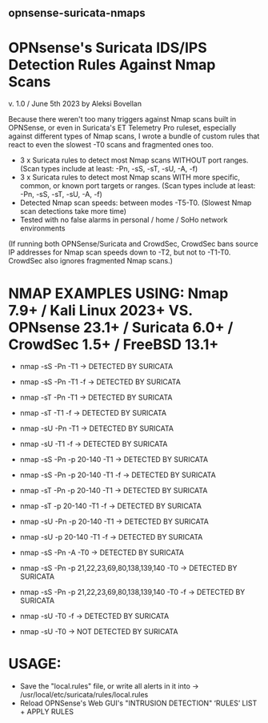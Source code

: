 ## opnsense-suricata-nmaps
# OPNsense's Suricata IDS/IPS Detection Rules Against Nmap Scans
v. 1.0 / June 5th 2023 by Aleksi Bovellan

Because there weren't too many triggers against Nmap scans built in OPNSense, or even in Suricata's ET Telemetry Pro ruleset, especially against different types of Nmap scans, I wrote a bundle of custom rules that react to even the slowest -T0 scans and fragmented ones too.

- 3 x Suricata rules to detect most Nmap scans WITHOUT port ranges. (Scan types include at least: -Pn, -sS, -sT, -sU, -A, -f)
- 3 x Suricata rules to detect most Nmap scans WITH more specific, common, or known port targets or ranges. (Scan types include at least: -Pn, -sS, -sT, -sU, -A, -f)
- Detected Nmap scan speeds: between modes -T5-T0. (Slowest Nmap scan detections take more time)
- Tested with no false alarms in personal / home / SoHo network environments


(If running both OPNSense/Suricata and CrowdSec, CrowdSec bans source IP addresses for Nmap scan speeds down to -T2, but not to -T1-T0. CrowdSec also ignores fragmented Nmap scans.)


# NMAP EXAMPLES USING:   Nmap 7.9+ / Kali Linux 2023+	  VS.   OPNsense 23.1+  /  Suricata 6.0+  /  CrowdSec 1.5+  /  FreeBSD 13.1+

- nmap -sS -Pn -T1     ->     DETECTED BY SURICATA
- nmap -sS -Pn -T1 -f     ->     DETECTED BY SURICATA
- nmap -sT -Pn -T1     ->     DETECTED BY SURICATA
- nmap -sT -T1 -f     ->     DETECTED BY SURICATA
- nmap -sU -Pn -T1     ->     DETECTED BY SURICATA
- nmap -sU -T1 -f     ->     DETECTED BY SURICATA
- nmap -sS -Pn -p 20-140 -T1     ->     DETECTED BY SURICATA
- nmap -sS -Pn -p 20-140 -T1 -f     ->     DETECTED BY SURICATA
- nmap -sT -Pn -p 20-140 -T1     ->     DETECTED BY SURICATA
- nmap -sT -p 20-140 -T1 -f     ->     DETECTED BY SURICATA
- nmap -sU -Pn -p 20-140 -T1     ->     DETECTED BY SURICATA
- nmap -sU -p 20-140 -T1 -f     ->     DETECTED BY SURICATA
- nmap -sS -Pn -A -T0     ->     DETECTED BY SURICATA
- nmap -sS -Pn -p 21,22,23,69,80,138,139,140 -T0     ->     DETECTED BY SURICATA
- nmap -sS -Pn -p 21,22,23,69,80,138,139,140 -T0 -f     ->     DETECTED BY SURICATA
- nmap -sU -T0 -f     ->     DETECTED BY SURICATA

- nmap -sU -T0     ->     NOT DETECTED BY SURICATA

# USAGE:

- Save the "local.rules" file, or write all alerts in it into ->  /usr/local/etc/suricata/rules/local.rules
- Reload OPNSense's Web GUI's "INTRUSION DETECTION" ‘RULES’ LIST + APPLY RULES
